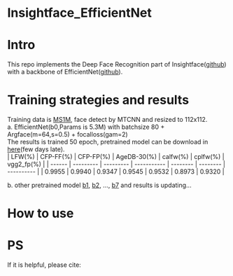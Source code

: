# Insightface_EfficientNet
# Intro
This repo implements the Deep Face Recognition part of Insightface([github](https://github.com/deepinsight/insightface))  with a backbone of EfficientNet([github](https://github.com/lukemelas/EfficientNet-PyTorch)). 
# Training strategies and results
Training data is [MS1M](https://github.com/deepinsight/insightface/wiki/Dataset-Zoo), face detect by MTCNN and resized to 112x112.  
a. EfficientNet(b0,Params is 5.3M) with batchsize 80 + Argface(m=64,s=0.5) + focalloss(gam=2)  
The results is trained 50 epoch, pretrained model can be download in [here]()(few days late).  
| LFW(%) | CFP-FF(%) | CFP-FP(%) | AgeDB-30(%) | calfw(%) | cplfw(%) | vgg2_fp(%) |
| ------ | --------- | --------- | ----------- | -------- | -------- | ---------- |
| 0.9955 | 0.9940   | 0.9347   | 0.9545      | 0.9532  | 0.8973  | 0.9320    |  

b. other pretrained model [b1](), [b2](), ..., [b7]() and results is updating...
# How to use
# PS
If it is helpful, please cite:
